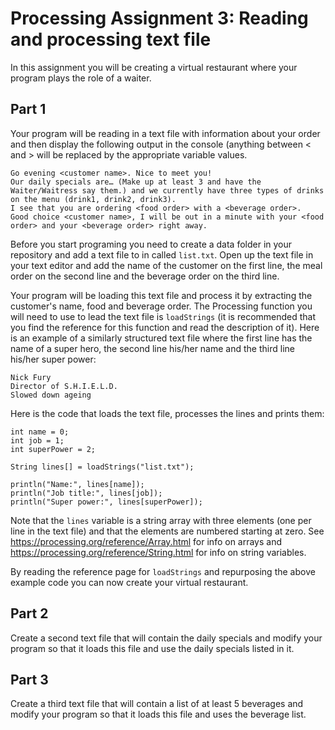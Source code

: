 # Processing Assignment 3: Reading and processing text file

In this assignment you will be creating a virtual restaurant where your program plays the role of a waiter. 

## Part 1
Your program will be reading in a text file with information about your order and then display the following output in the console (anything between < and > will be replaced by the appropriate variable values.

```
Go evening <customer name>. Nice to meet you!
Our daily specials are… (Make up at least 3 and have the Waiter/Waitress say them.) and we currently have three types of drinks on the menu (drink1, drink2, drink3).
I see that you are ordering <food order> with a <beverage order>.
Good choice <customer name>, I will be out in a minute with your <food order> and your <beverage order> right away.
```

Before you start programing you need to create a data folder in your repository and add a text file to in called `list.txt`. Open up the text file in your text editor and add the name of the customer on the first line, the meal order on the second line and the beverage order on the third line. 

Your program will be loading this text file and process it by extracting the customer's name, food and beverage order. The Processing function you will need to use to lead the text file is `loadStrings` (it is recommended that you find the reference for this function and read the description of it). Here is an example of a similarly structured text file where the first line has the name of a super hero, the second line his/her name and the third line his/her super power:

```
Nick Fury
Director of S.H.I.E.L.D.
Slowed down ageing
```
Here is the code that loads the text file, processes the lines and prints them:

```
int name = 0;
int job = 1;
int superPower = 2;

String lines[] = loadStrings("list.txt");

println("Name:", lines[name]);
println("Job title:", lines[job]);
println("Super power:", lines[superPower]);
```

Note that the `lines` variable is a string array with three elements (one per line in the text file) and that the elements are numbered starting at zero. See https://processing.org/reference/Array.html for info on arrays and https://processing.org/reference/String.html for info on string variables.

By reading the reference page for `loadStrings` and repurposing the above example code you can now create your virtual restaurant.

## Part 2
Create a second text file that will contain the daily specials and modify your program so that it loads this file and use the daily specials listed in it.

## Part 3
Create a third text file that will contain a list of at least 5 beverages and modify your program so that it loads this file and uses the beverage list.


